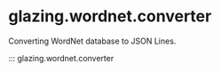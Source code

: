 # glazing.wordnet.converter

Converting WordNet database to JSON Lines.

::: glazing.wordnet.converter
